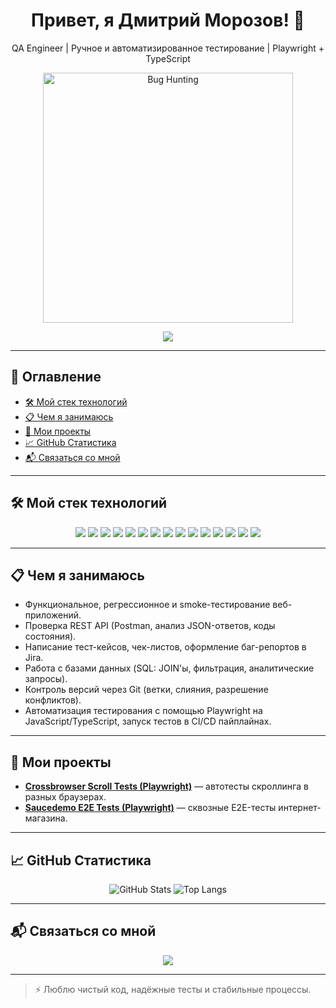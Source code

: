 <h1 align="center">Привет, я Дмитрий Морозов! 👋</h1>

<p align="center">
  QA Engineer | Ручное и автоматизированное тестирование | Playwright + TypeScript
</p>

<p align="center">
  <img src="https://media.giphy.com/media/3o6Zt481isNVuQI1l6/giphy.gif" width="400" alt="Bug Hunting" />
</p>

<p align="center">
  <img src="https://img.shields.io/badge/Available_for_work-00C853?style=for-the-badge&logo=freelancer&logoColor=white&labelColor=000000&color=00C853" />
</p>

---

## 📑 Оглавление

- [🛠 Мой стек технологий](#-мой-стек-технологий)
- [📋 Чем я занимаюсь](#-чем-я-занимаюсь)
- [📌 Мои проекты](#-мои-проекты)
- [📈 GitHub Статистика](#-github-статистика)
- [📬 Связаться со мной](#-связаться-со-мной)

---

## 🛠 Мой стек технологий
<p align="center">
  <img src="https://img.shields.io/badge/Functional_Testing-292929?style=for-the-badge" />
  <img src="https://img.shields.io/badge/Regression_Testing-292929?style=for-the-badge" />
  <img src="https://img.shields.io/badge/Smoke_Testing-292929?style=for-the-badge" />
  <img src="https://img.shields.io/badge/REST_API_Testing-292929?style=for-the-badge" />
  <img src="https://img.shields.io/badge/SQL-292929?style=for-the-badge&logo=postgresql&logoColor=blue" />
  <img src="https://img.shields.io/badge/Git-292929?style=for-the-badge&logo=git&logoColor=red" />
  <img src="https://img.shields.io/badge/JavaScript-292929?style=for-the-badge&logo=javascript&logoColor=yellow" />
  <img src="https://img.shields.io/badge/TypeScript-292929?style=for-the-badge&logo=typescript&logoColor=blue" />
  <img src="https://img.shields.io/badge/Playwright-292929?style=for-the-badge&logo=playwright&logoColor=green" />
  <img src="https://img.shields.io/badge/Postman-292929?style=for-the-badge&logo=postman&logoColor=orange" />
  <img src="https://img.shields.io/badge/Jira-292929?style=for-the-badge&logo=jira&logoColor=blue" />
  <img src="https://img.shields.io/badge/Confluence-292929?style=for-the-badge&logo=confluence&logoColor=blue" />
  <img src="https://img.shields.io/badge/Swagger-292929?style=for-the-badge&logo=swagger&logoColor=green" />
  <img src="https://img.shields.io/badge/DevTools-292929?style=for-the-badge&logo=googlechrome&logoColor=white" />
  <img src="https://img.shields.io/badge/Charles_Proxy-292929?style=for-the-badge" />
</p>

---

## 📋 Чем я занимаюсь

- Функциональное, регрессионное и smoke-тестирование веб-приложений.
- Проверка REST API (Postman, анализ JSON-ответов, коды состояния).
- Написание тест-кейсов, чек-листов, оформление баг-репортов в Jira.
- Работа с базами данных (SQL: JOIN'ы, фильтрация, аналитические запросы).
- Контроль версий через Git (ветки, слияния, разрешение конфликтов).
- Автоматизация тестирования с помощью Playwright на JavaScript/TypeScript, запуск тестов в CI/CD пайплайнах.

---

## 📌 Мои проекты

- [**Crossbrowser Scroll Tests (Playwright)**](https://github.com/Pwnzmoroz/playwright-crossbrowser-scroll) — автотесты скроллинга в разных браузерах.
- [**Saucedemo E2E Tests (Playwright)**](https://github.com/Pwnzmoroz/saucedemo-e2e-tests) — сквозные E2E-тесты интернет-магазина.

---

## 📈 GitHub Статистика

<p align="center">
  <img src="https://github-readme-stats.vercel.app/api?username=Pwnzmoroz&show_icons=true&theme=tokyonight" alt="GitHub Stats" />
  <img src="https://github-readme-stats.vercel.app/api/top-langs/?username=Pwnzmoroz&layout=compact&theme=tokyonight" alt="Top Langs" />
</p>

---

## 📬 Связаться со мной

<p align="center">
  <a href="https://t.me/pwnzmoroz">
    <img src="https://img.shields.io/badge/Telegram-292929?style=for-the-badge&logo=telegram&logoColor=white" />
  </a>
</p>

---

> ⚡ Люблю чистый код, надёжные тесты и стабильные процессы.
